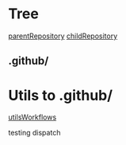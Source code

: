 # Tree

[parentRepository](https://github.com/FAMAF-resources/parentRepository)
[childRepository](https://github.com/FAMAF-resources/childRepository)

## .github/

# Utils to .github/

[utilsWorkflows](https://github.com/FAMAF-resources/utilsWorkflows)

testing dispatch
